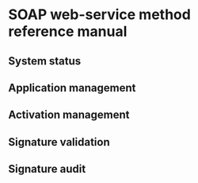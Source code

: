 # SOAP web-service method reference manual

## System status

## Application management

## Activation management

## Signature validation

## Signature audit
